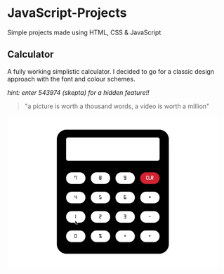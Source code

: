 # JavaScript-Projects
Simple projects made using HTML, CSS &amp; JavaScript

## Calculator
A fully working simplistic calculator. I decided to go for a classic design approach with the font and colour schemes.

*hint: enter 543974 (skepta) for a hidden feature!!*

>"a picture is worth a thousand words, a video is worth a million"

![calculator_demo.gif](screenshots/calculator_demo.gif)
